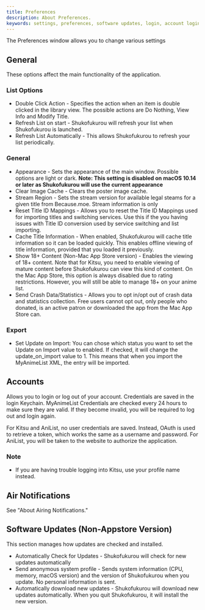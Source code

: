 ```yaml
---
title: Preferences
description: About Preferences.
keywords: settings, preferences, software updates, login, account login, general settings, api settings, advanced settings
---
```

The Preferences window allows you to change various settings

## General
These options affect the main functionality of the application.

### List Options
* Double Click Action - Specifies the action when an item is double clicked in the library view. The possible actions are Do Nothing, View Info and Modify Title.
* Refresh List on start - Shukofukurou will refresh your list when Shukofukurou is launched.
* Refresh List Automatically - This allows Shukofukurou to refresh your list periodically.

### General
* Appearance - Sets the appearance of the main window. Possible options are light or dark. 
**Note: This setting is disabled on macOS 10.14 or later as Shukofukurou will use the current appearance**
* Clear Image Cache - Clears the poster image cache.
* Stream Region - Sets the stream version for available legal steams for a given title from Because.moe. Stream information is only
* Reset Title ID Mappings - Allows you to reset the Title ID Mappings used for importing titles and switching services. Use this if the you having issues with Title ID conversion used by service switching and list importing.
* Cache Title Information - When enabled, Shukofukurou will cache title information so it can be loaded quickly. This enables offline viewing of title information, provided that you loaded it previously.
* Show 18+ Content (Non-Mac App Store version) - Enables the viewing of 18+ content. Note that for Kitsu, you need to enable viewing of mature content before Shukofukurou can view this kind of content. On the Mac App Store, this option is always disabled due to rating restrictions. However, you will still be able to manage 18+ on your anime list.
* Send Crash Data/Statistics - Allows you to opt in/opt out of crash data and statistics collection. Free users cannot opt out, only people who donated, is an active patron or downloaded the app from the Mac App Store can.

### Export
* Set Update on Import: You can chose which status you want to set the Update on Import value to enabled. If checked, it will change the update_on_import value to 1. This means that when you import the MyAnimeList XML, the entry will be imported.

## Accounts
Allows you to login or log out of your account. Credentials are saved in the login Keychain. MyAnimeList Credentials are checked every 24 hours to make sure they are valid. If they become invalid, you will be required to log out and login again.

For Kitsu and AniList, no user credentials are saved. Instead, OAuth is used to retrieve a token, which works the same as a username and password. For AniList, you will be taken to the website to authorize the application.

### Note
* If you are having trouble logging into Kitsu, use your profile name instead.

## Air Notifications
See "About Airing Notifications."

## Software Updates (Non-Appstore Version)
This section manages how updates are checked and installed.

* Automatically Check for Updates - Shukofukurou will check for new updates automatically
* Send anonymous system profile - Sends system information (CPU, memory, macOS version) and the version of Shukofukurou when you update. No personal information is sent.
* Automatically download new updates - Shukofukurou will download new updates automatically. When you quit Shukofukurou, it will install the new version.
